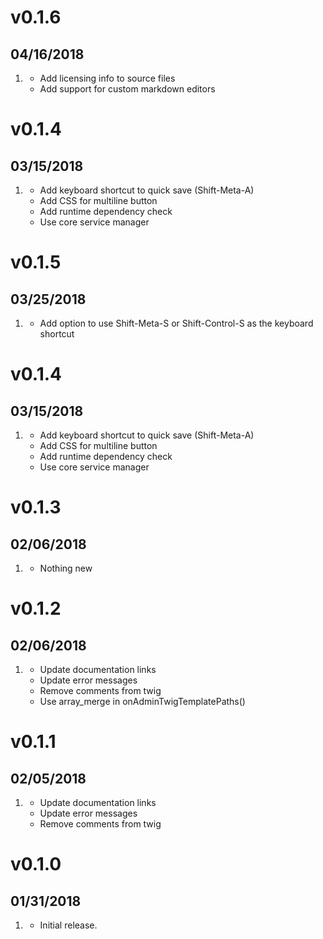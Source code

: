 # v0.1.6
##  04/16/2018

1. [](#new)
    * Add licensing info to source files
    * Add support for custom markdown editors
    
# v0.1.4
##  03/15/2018

1. [](#new)
    * Add keyboard shortcut to quick save (Shift-Meta-A)
    * Add CSS for multiline button
    * Add runtime dependency check
    * Use core service manager
    
# v0.1.5
##  03/25/2018

1. [](#new)
    * Add option to use Shift-Meta-S or Shift-Control-S as the keyboard shortcut
    
# v0.1.4
##  03/15/2018

1. [](#new)
    * Add keyboard shortcut to quick save (Shift-Meta-A)
    * Add CSS for multiline button
    * Add runtime dependency check
    * Use core service manager
    
# v0.1.3
##  02/06/2018

1. [](#new)
    * Nothing new
    
# v0.1.2
##  02/06/2018

1. [](#new)
    * Update documentation links
    * Update error messages
    * Remove comments from twig
    * Use array_merge in onAdminTwigTemplatePaths() 
    
# v0.1.1
##  02/05/2018

1. [](#new)
    * Update documentation links
    * Update error messages
    * Remove comments from twig

# v0.1.0
##  01/31/2018

1. [](#new)
    * Initial release.
